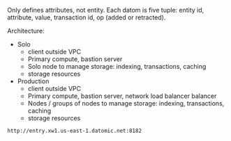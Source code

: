 Only defines attributes, not entity.
Each datom is five tuple: entity id, attribute, value, transaction id, op (added or retracted).

Architecture:
* Solo
    * client outside VPC
    * Primary compute, bastion server
    * Solo node to manage storage: indexing, transactions, caching
    * storage resources
* Production
    * client outside VPC
    * Primary compute, bastion server, network load balancer balancer
    * Nodes / groups of nodes to manage storage: indexing, transactions, caching
    * storage resources
    
    
```bash
http://entry.xw1.us-east-1.datomic.net:8182
```

